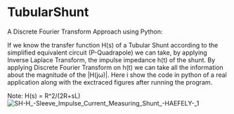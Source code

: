 # TubularShunt
A Discrete Fourier Transform Approach using Python:

If we know the transfer function H(s) of a Tubular Shunt according to the simplified equivalent circuit (P-Quadrapole) we can take, by applying Inverse Laplace Transform, the impulse impedance h(t) of the shunt.
By applying Discrete Fourier Transform on h(t) we can take all the information about the magnitude of the |H(jω)|.
Here i show the code in python of a real application along with the exctraced figures after running the program.

Note: H(s) = R^2/(2R+sL)
![SH-H_-_Sleeve_Impulse_Current_Measuring_Shunt__-_HAEFELY_-_1](https://github.com/user-attachments/assets/89ff160a-33e4-4b71-81b1-0058ac1d95f5)
